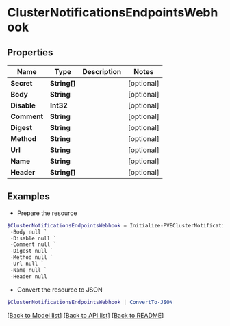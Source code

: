 # ClusterNotificationsEndpointsWebhook
## Properties

Name | Type | Description | Notes
------------ | ------------- | ------------- | -------------
**Secret** | **String[]** |  | [optional] 
**Body** | **String** |  | [optional] 
**Disable** | **Int32** |  | [optional] 
**Comment** | **String** |  | [optional] 
**Digest** | **String** |  | [optional] 
**Method** | **String** |  | [optional] 
**Url** | **String** |  | [optional] 
**Name** | **String** |  | [optional] 
**Header** | **String[]** |  | [optional] 

## Examples

- Prepare the resource
```powershell
$ClusterNotificationsEndpointsWebhook = Initialize-PVEClusterNotificationsEndpointsWebhook  -Secret null `
 -Body null `
 -Disable null `
 -Comment null `
 -Digest null `
 -Method null `
 -Url null `
 -Name null `
 -Header null
```

- Convert the resource to JSON
```powershell
$ClusterNotificationsEndpointsWebhook | ConvertTo-JSON
```

[[Back to Model list]](../README.md#documentation-for-models) [[Back to API list]](../README.md#documentation-for-api-endpoints) [[Back to README]](../README.md)

